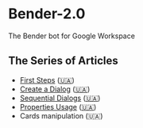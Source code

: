 # Bender-2.0
The Bender bot for Google Workspace

## The Series of Articles

* [First Steps][1] ([🇺🇦][2])
* [Create a Dialog][3] ([🇺🇦][4])
* [Sequential Dialogs][5] ([🇺🇦][6])
* [Properties Usage][7] ([🇺🇦][8])
* Cards manipulation (🇺🇦)

[1]: https://medium.com/@AntonShevchuk/google-chat-bot-first-steps-d051bc67d6b9
[2]: https://anton.shevchuk.name/google/google-chat-bot-first-steps/

[3]: https://medium.com/@AntonShevchuk/google-chat-bot-create-a-dialog-1f397cb2d7cd
[4]: https://anton.shevchuk.name/google/google-chat-bot-create-first-dialog/

[5]: https://medium.com/@AntonShevchuk/google-chat-bot-related-dialogs-9fee9db2ca14
[6]: https://anton.shevchuk.name/google/google-chat-bot-sequential-dialogs/

[7]: https://medium.com/@AntonShevchuk/google-chat-bot-properties-f9eae0d2e277
[8]: https://anton.shevchuk.name/google/google-chat-bot-properties/
